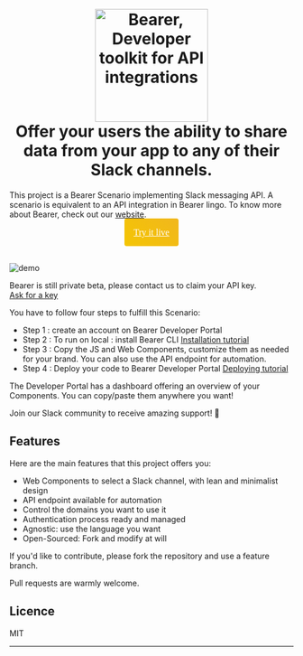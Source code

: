 
  

<h1  align="center">
<br>
<a  href="http://www.bearer.sh"><img  src="https://www.bearer.sh/static/media/bearer_logo_color.svg"  alt="Bearer, Developer toolkit for API integrations" width="200"></a>
<br>
Offer your users the ability to share data from your app to any of their Slack channels.
<br>
</h1>

This project is a Bearer Scenario implementing Slack messaging API.
A scenario is equivalent to an API integration in Bearer lingo.
To know more about Bearer, check out our [website](https://bearer.sh/).

<p  align="center">
<a  href=""  style="padding:16px; border-radius:4px;background: linear-gradient(45deg, #F4C503 0%, #F1B71D 100%, #FFC123 100%);color:white;font-family: 'Proxima Nova';line-height:19px;font-size:16px"  target="_blank">Try it live</a>
</p>
<br/>

![demo](https://www.staging.bearer.sh/bearer-SlackSharing-example.gif)

<aside class="warning">
Bearer is still private beta, please contact us to claim your API key.<br/>
<a href="http://www.bearer.sh/integrations/slack?utm_content=key">Ask for a key</a>
</aside>  

You have to follow four steps to fulfill this Scenario:

- Step 1 : create an account on Bearer Developer Portal
- Step 2 : To run on local : install Bearer CLI [Installation tutorial](https://docs.bearer.sh/docs/installation)
- Step 3 : Copy the JS and Web Components, customize them as needed for your brand. You can also use the API endpoint for automation.
- Step 4 : Deploy your code to Bearer Developer Portal [Deploying tutorial](https://docs.bearer.sh/docs/deploying)


The Developer Portal has a dashboard offering an overview of your Components.
You can copy/paste them anywhere you want!
 

Join our Slack community to receive amazing support! 💪

## Features

Here are the main features that this project offers you:

* Web Components to select a Slack channel, with lean and minimalist design
* API endpoint available for automation
* Control the domains you want to use it
* Authentication process ready and managed
* Agnostic: use the language you want
* Open-Sourced: Fork and modify at will

If you'd like to contribute, please fork the repository and use a feature
branch.

Pull requests are warmly welcome.

  

## Licence

MIT

  

---
